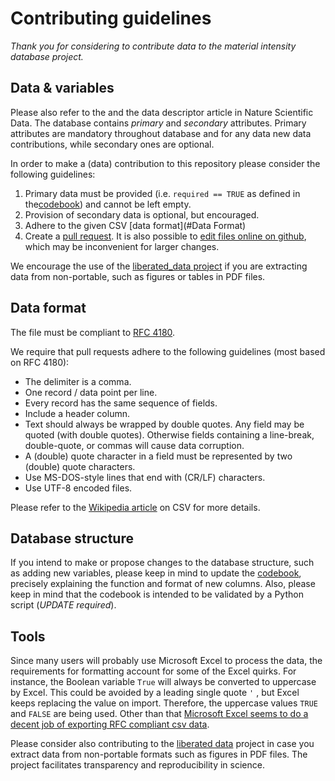 # Contributing guidelines

*Thank you for considering to contribute data to the material intensity database project.*

## Data & variables

Please also refer to the  and the data descriptor article in Nature Scientific Data. The database contains *primary* and *secondary* attributes. Primary attributes are mandatory throughout database and for any data new data contributions, while secondary ones are optional.

In order to make a (data) contribution to this repository please consider the following guidelines:

1. Primary data must be provided (i.e. `required == TRUE` as defined in the[codebook](codebook.md)) and cannot be left empty.
2. Provision of secondary data is optional, but encouraged.
3. Adhere to the given CSV [data format](#Data Format)
4. Create a [pull request](https://help.github.com/articles/creating-a-pull-request/). It is also possible to [edit files online on github](https://help.github.com/articles/editing-files-in-another-user-s-repository/), which may be inconvenient for larger changes.

We encourage the use of the [liberated_data project](https://github.com/nheeren/liberated_data) if you are extracting data from non-portable, such as figures or tables in PDF files.

## Data format

The file must be compliant to [RFC 4180](https://www.rfc-editor.org/info/rfc4180). 

We require that pull requests adhere to the following guidelines (most based on RFC 4180):

- The delimiter is a comma.
- One record / data point per line.
- Every record has the same sequence of fields.
- Include a header column.
- Text should always be wrapped by double quotes. Any field may be quoted (with double quotes). Otherwise fields containing a line-break, double-quote, or commas will cause data corruption.
- A (double) quote character in a field must be represented by two (double) quote characters.
- Use MS-DOS-style lines that end with (CR/LF) characters.
- Use UTF-8 encoded files.

Please refer to the [Wikipedia article](https://en.wikipedia.org/wiki/Comma-separated_values) on CSV for more details.

## Database structure 

If you intend to make or propose changes to the database structure, such as adding new variables, please keep in mind to update the [codebook](codebook.md), precisely explaining the function and format of new columns. Also, please keep in mind that the codebook is intended to be validated by a Python script (*UPDATE required*).

## Tools

Since many users will probably use Microsoft Excel to process the data, the requirements for formatting account for some of the Excel quirks. For instance, the Boolean variable `True` will always be converted to uppercase by Excel. This could be avoided by a leading single quote `'` , but Excel keeps replacing the value on import. Therefore, the uppercase values `TRUE` and `FALSE` are being used. Other than that [Microsoft Excel seems to do a decent job of exporting RFC compliant csv data](https://superuser.com/a/302338/215109). 

Please consider also contributing to the [liberated data](https://github.com/nheeren/liberated_data) project in case you extract data from non-portable formats such  as figures in PDF files. The project facilitates transparency and reproducibility in science.